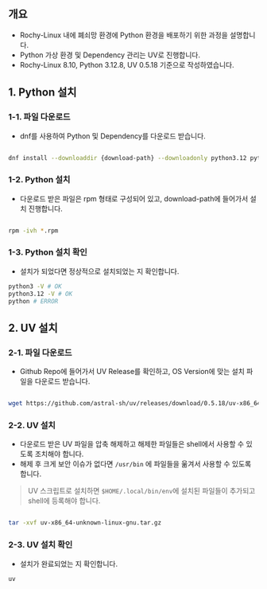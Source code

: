 ## 개요

* Rochy-Linux 내에 폐쇠망 환경에 Python 환경을 배포하기 위한 과정을 설명합니다.
* Python 가상 환경 및 Dependency 관리는 UV로 진행합니다.
* Rochy-Linux 8.10, Python 3.12.8, UV 0.5.18 기준으로 작성하였습니다.

## 1. Python 설치

### 1-1. 파일 다운로드

* dnf를 사용하여 Python 및 Dependency를 다운로드 받습니다.

``` sh

dnf install --downloaddir {download-path} --downloadonly python3.12 python3.12-pip python3.12-devel  -y

```

### 1-2. Python 설치

* 다운로드 받은 파일은 rpm 형태로 구성되어 있고, download-path에 들어가서 설치 진행합니다.

``` sh

rpm -ivh *.rpm

```


### 1-3. Python 설치 확인

* 설치가 되었다면 정상적으로 설치되었는 지 확인합니다.

``` sh
python3 -V # OK
python3.12 -V # OK
python # ERROR
```


## 2. UV 설치 

### 2-1. 파일 다운로드

* Github Repo에 들어가서 UV Release를 확인하고, OS Version에 맞는 설치 파일을 다운로드 받습니다.

``` sh

wget https://github.com/astral-sh/uv/releases/download/0.5.18/uv-x86_64-unknown-linux-gnu.tar.gz

```

### 2-2. UV 설치

* 다운로드 받은 UV 파일을 압축 해제하고 해제한 파일들은 shell에서 사용할 수 있도록 조치해야 합니다.
* 해제 후 크게 보안 이슈가 없다면 `/usr/bin` 에 파일들을 욺겨서 사용할 수 있도록 합니다.

> UV 스크립트로 설치하면 `$HOME/.local/bin/env`에 설치된 파일들이 추가되고 shell에 등록해야 합니다.

``` sh

tar -xvf uv-x86_64-unknown-linux-gnu.tar.gz

```

### 2-3. UV 설치 확인

* 설치가 완료되었는 지 확인합니다.

``` sh
uv
```
